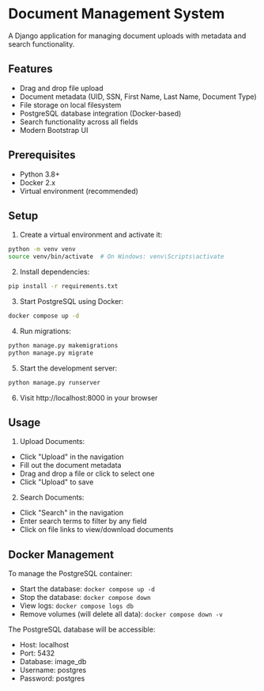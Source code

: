# Document Management System

A Django application for managing document uploads with metadata and search functionality.

## Features

- Drag and drop file upload
- Document metadata (UID, SSN, First Name, Last Name, Document Type)
- File storage on local filesystem
- PostgreSQL database integration (Docker-based)
- Search functionality across all fields
- Modern Bootstrap UI

## Prerequisites

- Python 3.8+
- Docker 2.x
- Virtual environment (recommended)

## Setup

1. Create a virtual environment and activate it:
```bash
python -m venv venv
source venv/bin/activate  # On Windows: venv\Scripts\activate
```

2. Install dependencies:
```bash
pip install -r requirements.txt
```

3. Start PostgreSQL using Docker:
```bash
docker compose up -d
```

4. Run migrations:
```bash
python manage.py makemigrations
python manage.py migrate
```

5. Start the development server:
```bash
python manage.py runserver
```

6. Visit http://localhost:8000 in your browser

## Usage

1. Upload Documents:
- Click "Upload" in the navigation
- Fill out the document metadata
- Drag and drop a file or click to select one
- Click "Upload" to save

2. Search Documents:
- Click "Search" in the navigation
- Enter search terms to filter by any field
- Click on file links to view/download documents

## Docker Management

To manage the PostgreSQL container:

- Start the database: `docker compose up -d`
- Stop the database: `docker compose down`
- View logs: `docker compose logs db`
- Remove volumes (will delete all data): `docker compose down -v`

The PostgreSQL database will be accessible:
- Host: localhost
- Port: 5432
- Database: image_db
- Username: postgres
- Password: postgres 